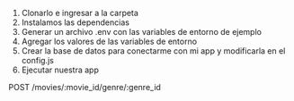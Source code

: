 1. Clonarlo e ingresar a la carpeta
2. Instalamos las dependencias
3. Generar un archivo .env con las variables de entorno de ejemplo
4. Agregar los valores de las variables de entorno
5. Crear la base de datos para conectarme con mi app y modificarla en el config.js
6. Ejecutar nuestra app

POST /movies/:movie_id/genre/:genre_id
